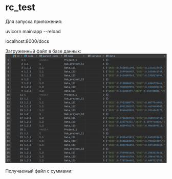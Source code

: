# rc_test

Для запуска приложения:

 uvicorn main:app --reload

localhost:8000/docs

Загруженный файл в базе данных:
![Alt text](https://github.com/GrishaRybolovel/rc_test/blob/main/database_view.png)

Получаемый файл с суммами:
